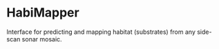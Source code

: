 # HabiMapper
Interface for predicting and mapping habitat (substrates) from any side-scan sonar mosaic. 
